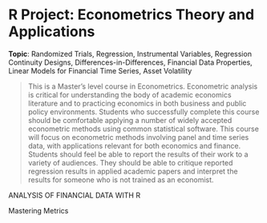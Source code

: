 # R Project: Econometrics Theory and Applications

**Topic**: Randomized Trials, Regression, Instrumental Variables, Regression Continuity Designs, Differences-in-Differences, Financial	Data Properties, Linear Models for Financial Time	Series, Asset	Volatility	

> This is a Master’s level course in Econometrics. Econometric analysis is critical for understanding the body of academic economics literature and to practicing economics in both business and public policy environments. Students who successfully complete this course should be comfortable applying a number of widely accepted econometric methods using common statistical software. This course will focus on econometric methods involving panel and time series data, with applications relevant for both economics and finance. Students should feel be able to report the results of their work to a variety of audiences. They should be able to critique reported regression results in applied academic papers and interpret the results for someone who is not trained as an economist.

ANALYSIS OF FINANCIAL DATA WITH R

Mastering Metrics
